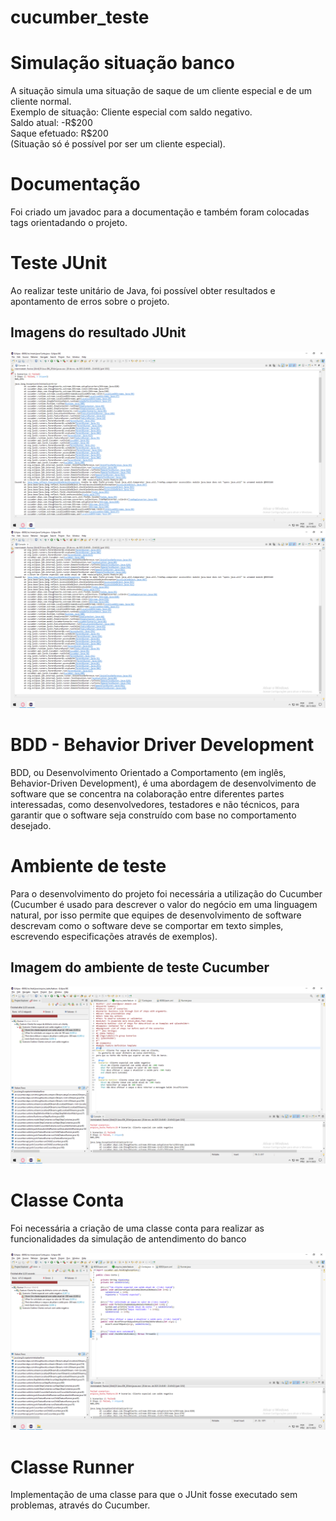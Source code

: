 # cucumber_teste
<h1>Simulação situação banco</h1>
<p>A situação simula uma situação de saque de um cliente especial e de um cliente normal.<br>
Exemplo de situação: Cliente especial com saldo negativo.<br>
                     Saldo atual: -R$200 <br>
                     Saque efetuado: R$200 <br>
(Situação só é possível por ser um cliente especial).  
</p>
<h1>Documentação</h1>
<p>Foi criado um javadoc para a documentação e também foram colocadas tags orientadando o projeto.</p>
<h1>Teste JUnit</h1>
<p>Ao realizar teste unitário de Java, foi possível obter resultados e apontamento de erros sobre o projeto.</p>
<h2>Imagens do resultado JUnit</h2>
<img src="result_console_JUnit.png" >
<img src="result_console_JUnit2.png">
<h1>BDD - Behavior Driver Development</h1>
<p>BDD, ou Desenvolvimento Orientado a Comportamento (em inglês, Behavior-Driven Development), é uma abordagem de desenvolvimento de software que se concentra na colaboração entre diferentes partes interessadas, como desenvolvedores, testadores e não técnicos, para garantir que o software seja construído com base no comportamento desejado.</p>
<h1>Ambiente de teste</h1>
<p>Para o desenvolvimento do projeto foi necessária a utilização do Cucumber (Cucumber é usado para descrever o valor do negócio em uma linguagem natural, por isso permite que equipes de desenvolvimento de software descrevam como o software deve se comportar em texto simples, escrevendo especificações através de exemplos).</p>
<h2>Imagem do ambiente de teste Cucumber</h2>
<img src="ambiente_teste.png">
<h1>Classe Conta</h1>
<p>Foi necessária a criação de uma classe conta para realizar as funcionalidades da simulação de antendimento do banco</p>
<img src="conta_classe.png" >
<h1>Classe Runner</h1>
<p>Implementação de uma classe para que o JUnit fosse executado sem problemas, através do Cucumber.</p>
